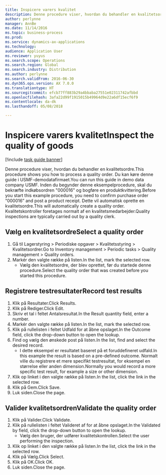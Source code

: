 ```yaml
---
title: Inspicere varers kvalitet
description: Denne procedure viser, hvordan du behandler en kvalitetsordre.
author: perlynne
manager: AnnBe
ms.date: 11/14/2016
ms.topic: business-process
ms.prod: 
ms.service: dynamics-ax-applications
ms.technology: 
audience: Application User
ms.reviewer: yuyus
ms.search.scope: Operations
ms.search.region: Global
ms.search.industry: Distribution
ms.author: perlynne
ms.search.validFrom: 2016-06-30
ms.dyn365.ops.version: AX 7.0.0
ms.translationtype: HT
ms.sourcegitcommit: efcb77ff883b29a4bbaba27551e02311742afbbd
ms.openlocfilehash: 3afa22d99f1915015b49964d9e22a6df15ecf6f9
ms.contentlocale: da-dk
ms.lasthandoff: 05/08/2018

---
```

# <a name="inspect-the-quality-of-goods"></a><span data-ttu-id="d4aa3-103">Inspicere varers kvalitet</span><span class="sxs-lookup"><span data-stu-id="d4aa3-103">Inspect the quality of goods</span></span>

[!include [task guide banner](../../includes/task-guide-banner.md)]

<span data-ttu-id="d4aa3-104">Denne procedure viser, hvordan du behandler en kvalitetsordre.</span><span class="sxs-lookup"><span data-stu-id="d4aa3-104">This procedure shows you how to process a quality order.</span></span> <span data-ttu-id="d4aa3-105">Du kan køre denne guide i USMF-demodatafirmaet.</span><span class="sxs-lookup"><span data-stu-id="d4aa3-105">You can run this guide in demo data company USMF.</span></span> <span data-ttu-id="d4aa3-106">Inden du begynder denne eksempelprocedure, skal du bekræfte indkøbsordren "000016" og bogføre en produktkvittering.</span><span class="sxs-lookup"><span data-stu-id="d4aa3-106">Before you start this example procedure, you need to confirm purchase order “000016” and post a product receipt.</span></span> <span data-ttu-id="d4aa3-107">Dette vil automatisk oprette en kvalitetsordre.</span><span class="sxs-lookup"><span data-stu-id="d4aa3-107">This will automatically create a quality order.</span></span> <span data-ttu-id="d4aa3-108">Kvalitetskontroller foretages normalt af en kvalitetsmedarbejder.</span><span class="sxs-lookup"><span data-stu-id="d4aa3-108">Quality inspections are typically carried out by a quality clerk.</span></span>


## <a name="select-a-quality-order"></a><span data-ttu-id="d4aa3-109">Vælg en kvalitetsordre</span><span class="sxs-lookup"><span data-stu-id="d4aa3-109">Select a quality order</span></span>
1. <span data-ttu-id="d4aa3-110">Gå til Lagerstyring > Periodiske opgaver > Kvalitetsstyring > Kvalitetsordrer.</span><span class="sxs-lookup"><span data-stu-id="d4aa3-110">Go to Inventory management > Periodic tasks > Quality management > Quality orders.</span></span>
2. <span data-ttu-id="d4aa3-111">Markér den valgte række på listen.</span><span class="sxs-lookup"><span data-stu-id="d4aa3-111">In the list, mark the selected row.</span></span>
    * <span data-ttu-id="d4aa3-112">Vælg den kvalitetsordre, der blev oprettet, før du startede denne procedure.</span><span class="sxs-lookup"><span data-stu-id="d4aa3-112">Select the quality order that was created before you started this procedure.</span></span>  

## <a name="record-test-results"></a><span data-ttu-id="d4aa3-113">Registrere testresultater</span><span class="sxs-lookup"><span data-stu-id="d4aa3-113">Record test results</span></span>
1. <span data-ttu-id="d4aa3-114">Klik på Resultater.</span><span class="sxs-lookup"><span data-stu-id="d4aa3-114">Click Results.</span></span>
2. <span data-ttu-id="d4aa3-115">Klik på Rediger.</span><span class="sxs-lookup"><span data-stu-id="d4aa3-115">Click Edit.</span></span>
3. <span data-ttu-id="d4aa3-116">Skriv et tal i feltet Antalsresultat.</span><span class="sxs-lookup"><span data-stu-id="d4aa3-116">In the Result quantity field, enter a number.</span></span>
4. <span data-ttu-id="d4aa3-117">Markér den valgte række på listen.</span><span class="sxs-lookup"><span data-stu-id="d4aa3-117">In the list, mark the selected row.</span></span>
5. <span data-ttu-id="d4aa3-118">Klik på rullelisten i feltet Udfald for at åbne opslaget.</span><span class="sxs-lookup"><span data-stu-id="d4aa3-118">In the Outcome field, click the drop-down button to open the lookup.</span></span>
6. <span data-ttu-id="d4aa3-119">Find og vælg den ønskede post på listen.</span><span class="sxs-lookup"><span data-stu-id="d4aa3-119">In the list, find and select the desired record.</span></span>
    * <span data-ttu-id="d4aa3-120">I dette eksempel er resultatet baseret på et foruddefineret udfald.</span><span class="sxs-lookup"><span data-stu-id="d4aa3-120">In this example the result is based on a pre-defined outcome.</span></span> <span data-ttu-id="d4aa3-121">Normalt ville du registrere et mere specifikt testresultat, for eksempel en størrelse eller anden dimension.</span><span class="sxs-lookup"><span data-stu-id="d4aa3-121">Normally you would record a more specific test result, for example a size or other dimension.</span></span>  
7. <span data-ttu-id="d4aa3-122">Klik op linket i den valgte række på listen.</span><span class="sxs-lookup"><span data-stu-id="d4aa3-122">In the list, click the link in the selected row.</span></span>
8. <span data-ttu-id="d4aa3-123">Klik på Gem.</span><span class="sxs-lookup"><span data-stu-id="d4aa3-123">Click Save.</span></span>
9. <span data-ttu-id="d4aa3-124">Luk siden.</span><span class="sxs-lookup"><span data-stu-id="d4aa3-124">Close the page.</span></span>

## <a name="validate-the-quality-order"></a><span data-ttu-id="d4aa3-125">Valider kvalitetsordren</span><span class="sxs-lookup"><span data-stu-id="d4aa3-125">Validate the quality order</span></span>
1. <span data-ttu-id="d4aa3-126">Klik på Valider.</span><span class="sxs-lookup"><span data-stu-id="d4aa3-126">Click Validate.</span></span>
2. <span data-ttu-id="d4aa3-127">Klik på rullelisten i feltet Valideret af for at åbne opslaget.</span><span class="sxs-lookup"><span data-stu-id="d4aa3-127">In the Validated by field, click the drop-down button to open the lookup.</span></span>
    * <span data-ttu-id="d4aa3-128">Vælg den bruger, der udfører kvalitetskontrollen.</span><span class="sxs-lookup"><span data-stu-id="d4aa3-128">Select the user performing the inspection.</span></span>  
3. <span data-ttu-id="d4aa3-129">Klik op linket i den valgte række på listen.</span><span class="sxs-lookup"><span data-stu-id="d4aa3-129">In the list, click the link in the selected row.</span></span>
4. <span data-ttu-id="d4aa3-130">Klik på Vælg.</span><span class="sxs-lookup"><span data-stu-id="d4aa3-130">Click Select.</span></span>
5. <span data-ttu-id="d4aa3-131">Klik på OK.</span><span class="sxs-lookup"><span data-stu-id="d4aa3-131">Click OK.</span></span>
6. <span data-ttu-id="d4aa3-132">Luk siden.</span><span class="sxs-lookup"><span data-stu-id="d4aa3-132">Close the page.</span></span>


